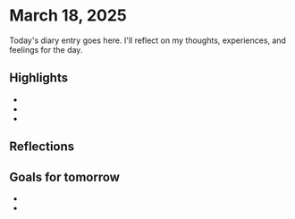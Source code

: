 # March 18, 2025

Today's diary entry goes here. I'll reflect on my thoughts, experiences, and feelings for the day.

## Highlights

-
-
-

## Reflections



## Goals for tomorrow

-
-
